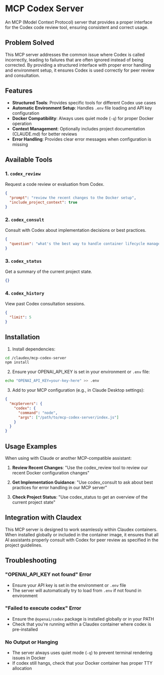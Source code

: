 # MCP Codex Server

An MCP (Model Context Protocol) server that provides a proper interface for the Codex code review tool, ensuring consistent and correct usage.

## Problem Solved

This MCP server addresses the common issue where Codex is called incorrectly, leading to failures that are often ignored instead of being corrected. By providing a structured interface with proper error handling and environment setup, it ensures Codex is used correctly for peer review and consultation.

## Features

- **Structured Tools**: Provides specific tools for different Codex use cases
- **Automatic Environment Setup**: Handles `.env` file loading and API key configuration
- **Docker Compatibility**: Always uses quiet mode (`-q`) for proper Docker operation
- **Context Management**: Optionally includes project documentation (CLAUDE.md) for better reviews
- **Error Handling**: Provides clear error messages when configuration is missing

## Available Tools

### 1. `codex_review`
Request a code review or evaluation from Codex.
```json
{
  "prompt": "review the recent changes to the Docker setup",
  "include_project_context": true
}
```

### 2. `codex_consult`
Consult with Codex about implementation decisions or best practices.
```json
{
  "question": "what's the best way to handle container lifecycle management?"
}
```

### 3. `codex_status`
Get a summary of the current project state.
```json
{}
```

### 4. `codex_history`
View past Codex consultation sessions.
```json
{
  "limit": 5
}
```

## Installation

1. Install dependencies:
```bash
cd /claudex/mcp-codex-server
npm install
```

2. Ensure your OPENAI_API_KEY is set in your environment or `.env` file:
```bash
echo "OPENAI_API_KEY=your-key-here" >> .env
```

3. Add to your MCP configuration (e.g., in Claude Desktop settings):
```json
{
  "mcpServers": {
    "codex": {
      "command": "node",
      "args": ["/path/to/mcp-codex-server/index.js"]
    }
  }
}
```

## Usage Examples

When using with Claude or another MCP-compatible assistant:

1. **Review Recent Changes**:
   "Use the codex_review tool to review our recent Docker configuration changes"

2. **Get Implementation Guidance**:
   "Use codex_consult to ask about best practices for error handling in our MCP server"

3. **Check Project Status**:
   "Use codex_status to get an overview of the current project state"

## Integration with Claudex

This MCP server is designed to work seamlessly within Claudex containers. When installed globally or included in the container image, it ensures that all AI assistants properly consult with Codex for peer review as specified in the project guidelines.

## Troubleshooting

### "OPENAI_API_KEY not found" Error
- Ensure your API key is set in the environment or `.env` file
- The server will automatically try to load from `.env` if not found in environment

### "Failed to execute codex" Error
- Ensure the `@openai/codex` package is installed globally or in your PATH
- Check that you're running within a Claudex container where codex is pre-installed

### No Output or Hanging
- The server always uses quiet mode (`-q`) to prevent terminal rendering issues in Docker
- If codex still hangs, check that your Docker container has proper TTY allocation